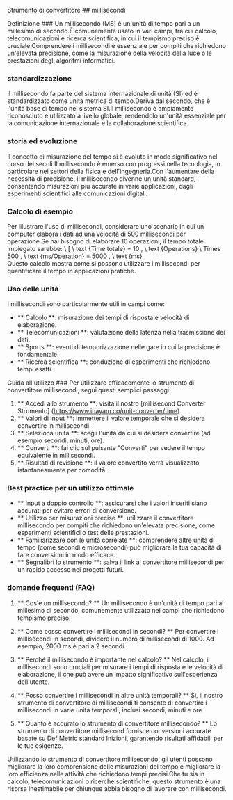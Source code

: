 Strumento di convertitore ## millisecondi

Definizione ###
Un millisecondo (MS) è un'unità di tempo pari a un millesimo di secondo.È comunemente usato in vari campi, tra cui calcolo, telecomunicazioni e ricerca scientifica, in cui il tempismo preciso è cruciale.Comprendere i millisecondi è essenziale per compiti che richiedono un'elevata precisione, come la misurazione della velocità della luce o le prestazioni degli algoritmi informatici.

### standardizzazione
Il millisecondo fa parte del sistema internazionale di unità (SI) ed è standardizzato come unità metrica di tempo.Deriva dal secondo, che è l'unità base di tempo nel sistema SI.Il millisecondo è ampiamente riconosciuto e utilizzato a livello globale, rendendolo un'unità essenziale per la comunicazione internazionale e la collaborazione scientifica.

### storia ed evoluzione
Il concetto di misurazione del tempo si è evoluto in modo significativo nel corso dei secoli.Il millisecondo è emerso con progressi nella tecnologia, in particolare nei settori della fisica e dell'ingegneria.Con l'aumentare della necessità di precisione, il millisecondo divenne un'unità standard, consentendo misurazioni più accurate in varie applicazioni, dagli esperimenti scientifici alle comunicazioni digitali.

### Calcolo di esempio
Per illustrare l'uso di millisecondi, considerare uno scenario in cui un computer elabora i dati ad una velocità di 500 millisecondi per operazione.Se hai bisogno di elaborare 10 operazioni, il tempo totale impiegato sarebbe:
\ [
\ text {Time totale} = 10 \, \ text {Operations} \ Times 500 \, \ text {ms/Operation} = 5000 \, \ text {ms}
\
Questo calcolo mostra come si possono utilizzare i millisecondi per quantificare il tempo in applicazioni pratiche.

### Uso delle unità
I millisecondi sono particolarmente utili in campi come:
- ** Calcolo **: misurazione dei tempi di risposta e velocità di elaborazione.
- ** Telecomunicazioni **: valutazione della latenza nella trasmissione dei dati.
- ** Sports **: eventi di temporizzazione nelle gare in cui la precisione è fondamentale.
- ** Ricerca scientifica **: conduzione di esperimenti che richiedono tempi esatti.

Guida all'utilizzo ###
Per utilizzare efficacemente lo strumento di convertitore millisecondi, segui questi semplici passaggi:
1. ** Accedi allo strumento **: visita il nostro [millisecond Converter Strumento] (https://www.inayam.co/unit-converter/time).
2. ** Valori di input **: immettere il valore temporale che si desidera convertire in millisecondi.
3. ** Seleziona unità **: scegli l'unità da cui si desidera convertire (ad esempio secondi, minuti, ore).
4. ** Converti **: fai clic sul pulsante "Converti" per vedere il tempo equivalente in millisecondi.
5. ** Risultati di revisione **: il valore convertito verrà visualizzato istantaneamente per comodità.

### Best practice per un utilizzo ottimale
- ** Input a doppio controllo **: assicurarsi che i valori inseriti siano accurati per evitare errori di conversione.
- ** Utilizzo per misurazioni precise **: utilizzare il convertitore millisecondo per compiti che richiedono un'elevata precisione, come esperimenti scientifici o test delle prestazioni.
- ** Familiarizzare con le unità correlate **: comprendere altre unità di tempo (come secondi e microsecondi) può migliorare la tua capacità di fare conversioni in modo efficace.
- ** Segnalibri lo strumento **: salva il link al convertitore millisecondi per un rapido accesso nei progetti futuri.

### domande frequenti (FAQ)

1. ** Cos'è un millisecondo? **
Un millisecondo è un'unità di tempo pari al millesimo di secondo, comunemente utilizzato nei campi che richiedono tempismo preciso.

2. ** Come posso convertire i millisecondi in secondi? **
Per convertire i millisecondi in secondi, dividere il numero di millisecondi di 1000. Ad esempio, 2000 ms è pari a 2 secondi.

3. ** Perché il millisecondo è importante nel calcolo? **
Nel calcolo, i millisecondi sono cruciali per misurare i tempi di risposta e le velocità di elaborazione, il che può avere un impatto significativo sull'esperienza dell'utente.

4. ** Posso convertire i millisecondi in altre unità temporali? **
Sì, il nostro strumento di convertitore di millisecondi ti consente di convertire i millisecondi in varie unità temporali, inclusi secondi, minuti e ore.

5. ** Quanto è accurato lo strumento di convertitore millisecondo? **
Lo strumento di convertitore millisecond fornisce conversioni accurate basate su Def Metric standard Inizioni, garantendo risultati affidabili per le tue esigenze.

Utilizzando lo strumento di convertitore millisecondo, gli utenti possono migliorare la loro comprensione delle misurazioni del tempo e migliorare la loro efficienza nelle attività che richiedono tempi precisi.Che tu sia in calcolo, telecomunicazioni o ricerche scientifiche, questo strumento è una risorsa inestimabile per chiunque abbia bisogno di lavorare con millisecondi.
